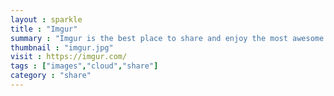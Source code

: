 ```yaml
---
layout : sparkle
title : "Imgur"
summary : "Imgur is the best place to share and enjoy the most awesome images on the Internet. Every day, millions of people use Imgur to be entertained and inspired by funny, heartwarming and helpful images and stories from all around the world."
thumbnail : "imgur.jpg"
visit : https://imgur.com/
tags : ["images","cloud","share"]
category : "share"
---
```

